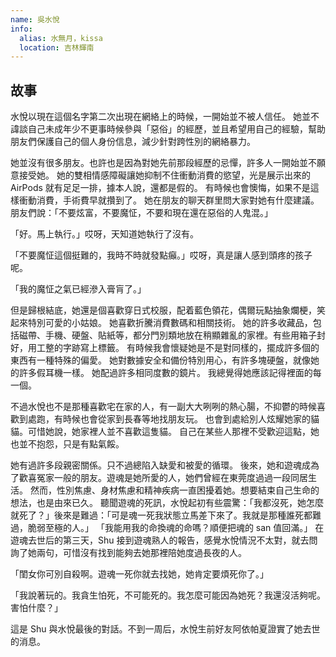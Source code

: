 ```yaml
---
name: 吳水悅
info:
  alias: 水無月，kissa
  location: 吉林輝南
---
```


## 故事

水悅以現在這個名字第二次出現在網絡上的時候，一開始並不被人信任。
她並不諱談自己未成年少不更事時候參與「惡俗」的經歷，並且希望用自己的經驗，幫助朋友們保護自己的個人身份信息，減少針對跨性別的網絡暴力。

她並沒有很多朋友。也許也是因為對她先前那段經歷的忌憚，許多人一開始並不願意接受她。
她的雙相情感障礙讓她抑制不住衝動消費的慾望，光是展示出來的 AirPods 就有足足一排，據本人說，還都是假的。
有時候也會懊悔，如果不是這樣衝動消費，手術費早就攢到了。
她在朋友的聊天群里問大家對她有什麼建議。朋友們說：「不要炫富，不要魔怔，不要和現在還在惡俗的人鬼混。」

「好。馬上執行。」哎呀，天知道她執行了沒有。

「不要魔怔這個挺難的，我時不時就發點癲。」哎呀，真是讓人感到頭疼的孩子呢。

「我的魔怔之氣已經滲入膏肓了。」

但是歸根結底，她還是個喜歡穿日式校服，配着藍色領花，偶爾玩點抽象爛梗，笑起來特別可愛的小姑娘。
她喜歡折騰消費數碼和相關技術。
她的許多收藏品，包括磁帶、手機、硬盤、貼紙等，都分門別類地放在稍顯雜亂的家裡。有些用箱子封好，用工整的字跡寫上標籤。
有時候我會懷疑她是不是對同樣的，擺成許多個的東西有一種特殊的偏愛。
她對數據安全和備份特別用心，有許多塊硬盤，就像她的許多假耳機一樣。
她配過許多相同度數的鏡片。
我總覺得她應該記得裡面的每一個。

不過水悅也不是那種喜歡宅在家的人，有一副大大咧咧的熱心腸，不抑鬱的時候喜歡到處跑，有時候也會從家到長春等地找朋友玩。
也會到處給別人炫耀她家的貓貓。可惜她說，她家裡人並不喜歡這隻貓。
自己在某些人那裡不受歡迎這點，她也並不抱怨，只是有點氣餒。

她有過許多段親密關係。只不過總陷入缺愛和被愛的循環。
後來，她和遊魂成為了歡喜冤家一般的朋友。遊魂是她所愛的人，她們曾經在東莞度過過一段同居生活。
然而，性別焦慮、身材焦慮和精神疾病一直困擾着她。想要結束自己生命的想法，也是由來已久。
聽聞遊魂的死訊，水悅起初有些震驚：「我都沒死，她怎麼就死了？」後來是難過：「可是魂一死我狀態立馬差下來了。我就是那種誰死都難過，脆弱至極的人。」
「我能用我的命換魂的命嗎？順便把魂的 san 值回滿。」
在遊魂去世后的第三天，Shu 接到遊魂熟人的報告，感覺水悅情況不太對，就去問詢了她兩句，可惜沒有找到能夠去她那裡陪她度過長夜的人。

「閨女你可別自殺啊。遊魂一死你就去找她，她肯定要煩死你了。」

「我說著玩的。我貪生怕死，不可能死的。我怎麼可能因為她死？我還沒活夠呢。害怕什麼？」

這是 Shu 與水悅最後的對話。不到一周后，水悅生前好友阿依帕夏證實了她去世的消息。
